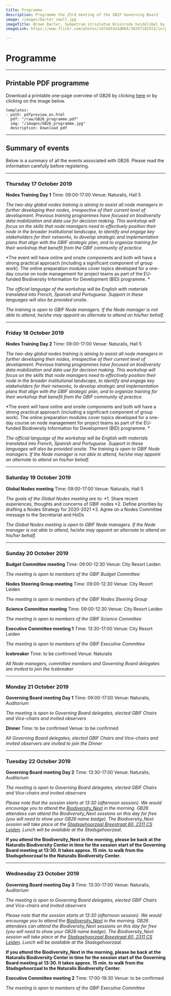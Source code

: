 ```yaml
---
title: Programme
description: Programme the 25rd meeting of the GBIF Governing Board 
image: /images/Darter_small.jpg
imageTitle: Brown Darter, Sympetrum striolatum Bruinrode heidelibel by Corine Bliek
imageLink: https://www.flickr.com/photos/147485441@N04/36297182553/in/photolist-XisxNi-22kn82Y-29v33bw-dB6XL7-23swWJf-mZvcZW-W44Rrj-24UXGHN-24ffvWY-UGQXHT-TTWCg8-UKm5Sh-22NcUng-T1jer5-7gLpx-TSCqSh-dxfnTT-23wbZmD-jAvdnH-RnKCH9-E24sqM-pmiP7C-dwdkbx-W2DNpq-XxYCkd-TpjnB1-33tZpR-U7bfpw-216g6Rk-Uiu2mE-WwWmE8-SPawvv-SQqpeq-pqfsJU-Xbygom-23uqTAe-Tr6AXw-nQwWY8-UiiwAU-UQSaZF-2cSrGDi-27mF4Sv-pGfkEo-WzecAm-UyvC7K-TrqdJd-YtSpxB-21Tu84N-22F3aS6-JayVgU

---
```


# Programme

<!-- toc -->
<!-- tocstop -->

-----------------------

## Printable PDF programme
Download a printable one-page overview of GB26 by clicking [here](/raw/GB26_programme.pdf) or by clicking on the image below.  


```styledYaml
templates:
- path: pdfpreview_en.html
  pdf: "/raw/GB26_programme.pdf"
  img: "/images/GB26_programme.jpg"
  description: Download pdf
```

-----------------------

## Summary of events

Below is a summary of all the events associated with GB26. Please read the information carefully before registering. 


-----------------------

### Thursday 17 October 2019

**Nodes Training Day 1**
Time: 09:00-17:00
Venue: Naturalis, Hall 5

*The two-day global nodes training is aiming to assist all node managers in further developing their nodes, irrespective of their current level of development. Previous training programmes have focused on biodiversity data mobilization and data use for decision making. This workshop will focus on the skills that node managers need to effectively position their node in the broader institutional landscape, to identify and engage key stakeholders for their networks, to develop strategic and implementation plans that align with the GBIF strategic plan, and to organize training for their workshop that benefit from the GBIF community of practice.*

*The event will have online and onsite components and both will have a strong practical approach (including a significant component of group work). The online preparation modules cover topics developed for a one-day course on node management for project teams as part of the EU- funded Biodiversity Information for Development (BID) programme. *

*The official language of the workshop will be English with materials translated into French, Spanish and Portuguese. Support in these languages will also be provided onsite.*

*The training is open to GBIF Node managers. If the Node manager is not able to attend, he/she may appoint an alternate to attend on his/her behalf.*

-----------------------

### Friday 18 October 2019

**Nodes Training Day 2**
Time: 09:00-17:00
Venue: Naturalis, Hall 5

*The two-day global nodes training is aiming to assist all node managers in further developing their nodes, irrespective of their current level of development. Previous training programmes have focused on biodiversity data mobilization and data use for decision making. This workshop will focus on the skills that node managers need to effectively position their node in the broader institutional landscape, to identify and engage key stakeholders for their networks, to develop strategic and implementation plans that align with the GBIF strategic plan, and to organize training for their workshop that benefit from the GBIF community of practice.*

*The event will have online and onsite components and both will have a strong practical approach (including a significant component of group work). The online preparation modules cover topics developed for a one-day course on node management for project teams as part of the EU- funded Biodiversity Information for Development (BID) programme. *

*The official language of the workshop will be English with materials translated into French, Spanish and Portuguese. Support in these languages will also be provided onsite.*
*The training is open to GBIF Node managers. If the Node manager is not able to attend, he/she may appoint an alternate to attend on his/her behalf.*

-----------------------

### Saturday 19 October 2019

**Global Nodes meeting**
Time: 09:00-17:00
Venue: Naturalis, Hall 5

*The goals of the Global Nodes meeting are to:*
*1. Share recent experiences, thoughts and concerns of GBIF nodes
*2. Define priorities by drafting a Nodes Strategy for 2020-2021
*3. Agree on a Nodes Committee message to the Secretariat and HoDs

*The Global Nodes meeting is open to GBIF Node managers. If the Node manager is not able to attend, he/she may appoint an alternate to attend on his/her behalf.*

-----------------------

### Sunday 20 October 2019

**Budget Committee meeting**
Time: 09:00-12:30
Venue: City Resort Leiden

*The meeting is open to members of the GBIF Budget Committee*

**Nodes Steering Group meeting**
Time: 09:00-12:30
Venue: City Resort Leiden

*The meeting is open to members of the GBIF Nodes Steering Group*

**Science Committee meeting**
Time: 09:00-12:30
Venue: City Resort Leiden

*The meeting is open to members of the GBIF Science Committee*

**Executive Committee meeting 1**
Time: 13:30-17:00
Venue: City Resort Leiden

*The meeting is open to members of the GBIF Executive Committee*

**Icebreaker**
Time: to be confirmed
Venue: Naturalis

*All Node managers, committee members and Governing Board delegates are invited to join the Icebreaker*

-----------------------

### Monday 21 October 2019

**Governing Board meeting Day 1**
Time: 09:00-17:00
Venue: Naturalis, Auditorium

*The meeting is open to Governing Board delegates, elected GBIF Chairs and Vice-chairs and invited observers*

**Dinner**
Time: to be confirmed
Venue: to be confirmed

*All Governing Board delegates, elected GBIF Chairs and Vice-chairs and invited observers are invited to join the Dinner*

-----------------------

### Tuesday 22 October 2019

**Governing Board meeting Day 2**
Time: 13:30-17:00
Venue: Naturalis, Auditorium

*The meeting is open to Governing Board delegates, elected GBIF Chairs and Vice-chairs and invited observers*

*Please note that the session starts at 13:30 (afternoon session). We would encourage you to attend the [Biodiversity_Next](https://biodiversitynext.org/) in the morning. GB26 attendees can attend the Biodiversity_Next sessions on this day for free (you will need to show your GB26 name badge). The Biodiversity_Next session will take place at the [Stadsgehoorzaal Breestraat 60, 2311 CS Leiden](https://www.google.nl/maps/place/Stadsgehoorzaal+Leiden/@52.1594801,4.4865065,17z/data=!3m1!4b1!4m5!3m4!1s0x47c5c6ed5eaed619:0x2c357eb707d8c249!8m2!3d52.1594801!4d4.4886952). Lunch will be available at the Stadsgehoorzaal.* 

**If you attend the Biodiversity_Next in the morning, please be back at the Naturalis Biodiversity Center in time for the session start of the Governing Board meeting at 13:30. It takes approx. 15 min. to walk from the Stadsgehoorzaal to the Naturalis Biodiversity Center.**

-----------------------

### Wednesday 23 October 2019

**Governing Board meeting Day 3**
Time: 13:30-17:00
Venue: Naturalis, Auditorium

*The meeting is open to Governing Board delegates, elected GBIF Chairs and Vice-chairs and invited observers*

*Please note that the session starts at 13:30 (afternoon session). We would encourage you to attend the [Biodiversity_Next](https://biodiversitynext.org/) in the morning. GB26 attendees can attend the Biodiversity_Next sessions on this day for free (you will need to show your GB26 name badge). The Biodiversity_Next session will take place at the [Stadsgehoorzaal Breestraat 60, 2311 CS Leiden](https://www.google.nl/maps/place/Stadsgehoorzaal+Leiden/@52.1594801,4.4865065,17z/data=!3m1!4b1!4m5!3m4!1s0x47c5c6ed5eaed619:0x2c357eb707d8c249!8m2!3d52.1594801!4d4.4886952). Lunch will be available at the Stadsgehoorzaal.* 

**If you attend the Biodiversity_Next in the morning, please be back at the Naturalis Biodiversity Center in time for the session start of the Governing Board meeting at 13:30. It takes approx. 15 min. to walk from the Stadsgehoorzaal to the Naturalis Biodiversity Center.**


**Executive Committee meeting 2**
Time: 17:00-19:30
Venue: to be confirmed

*The meeting is open to members of the GBIF Executive Committee*

